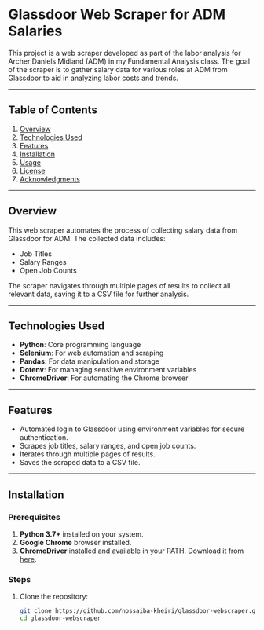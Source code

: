 # Glassdoor Web Scraper for ADM Salaries

This project is a web scraper developed as part of the labor analysis for Archer Daniels Midland (ADM) in my Fundamental Analysis class. The goal of the scraper is to gather salary data for various roles at ADM from Glassdoor to aid in analyzing labor costs and trends.

---

## Table of Contents
1. [Overview](#overview)
2. [Technologies Used](#technologies-used)
3. [Features](#features)
4. [Installation](#installation)
5. [Usage](#usage)
6. [License](#license)
7. [Acknowledgments](#acknowledgments)

---

## Overview
This web scraper automates the process of collecting salary data from Glassdoor for ADM. The collected data includes:
- Job Titles
- Salary Ranges
- Open Job Counts

The scraper navigates through multiple pages of results to collect all relevant data, saving it to a CSV file for further analysis.

---

## Technologies Used
- **Python**: Core programming language
- **Selenium**: For web automation and scraping
- **Pandas**: For data manipulation and storage
- **Dotenv**: For managing sensitive environment variables
- **ChromeDriver**: For automating the Chrome browser

---

## Features
- Automated login to Glassdoor using environment variables for secure authentication.
- Scrapes job titles, salary ranges, and open job counts.
- Iterates through multiple pages of results.
- Saves the scraped data to a CSV file.

---

## Installation

### Prerequisites
1. **Python 3.7+** installed on your system.
2. **Google Chrome** browser installed.
3. **ChromeDriver** installed and available in your PATH. Download it from [here](https://chromedriver.chromium.org/downloads).

### Steps
1. Clone the repository:
   ```bash
   git clone https://github.com/nossaiba-kheiri/glassdoor-webscraper.git
   cd glassdoor-webscraper
